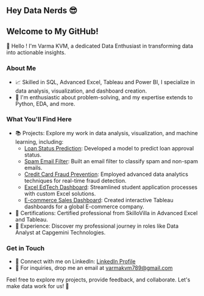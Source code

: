 ##  Hey Data Nerds :sunglasses:
## Welcome to My GitHub!

👋 Hello ! I'm Varma KVM, a dedicated Data Enthusiast in transforming data into actionable insights.

### About Me

- 📈 Skilled in SQL, Advanced Excel, Tableau and Power BI, I specialize in data analysis, visualization, and dashboard creation.
- 🧐 I'm enthusiastic about problem-solving, and my expertise extends to Python, EDA, and more.

### What You'll Find Here 

- 📚 Projects: Explore my work in data analysis, visualization, and machine learning, including:
  - [Loan Status Prediction](https://github.com/najirh/loan_aproval_status): Developed a model to predict loan approval status.
  - [Spam Email Filter](https://github.com/najirh/Email-Spam-Prediction): Built an email filter to classify spam and non-spam emails.
  - [Credit Card Fraud Prevention](https://github.com/najirh/credit_card_fraud_transaction_detection): Employed advanced data analytics techniques for real-time fraud detection.
  - [Excel EdTech Dashboard](https://docs.google.com/spreadsheets/d/19RleeME8w1QV4r0H4_B2cULgFn-f0m2WRYt5Dug8o-E/edit#gid=2001764008): Streamlined student application processes with custom Excel solutions.
  - [E-commerce Sales Dashboard](https://public.tableau.com/app/profile/najir.hussain/viz/EcommerceSalesDashboardXCompanyYTDSalesAnalysis/Dashboard): Created interactive Tableau dashboards for a global E-commerce company.
- 📜 Certifications: Certified professional from SkilloVilla in Advanced Excel and Tableau.
- 💼 Experience: Discover my professional journey in roles like Data Analyst at Capgemini Technologies.

### Get in Touch

- 💬 Connect with me on LinkedIn: [LinkedIn Profile](https://www.linkedin.com/in/varmakvm/)
- 📧 For inquiries, drop me an email at varmakvm789@gmail.com

Feel free to explore my projects, provide feedback, and collaborate. Let's make data work for us! 🚀
